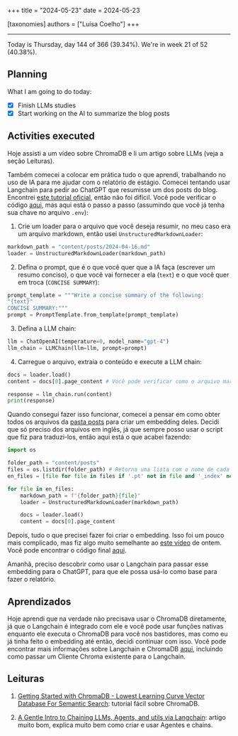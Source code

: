 +++
title = "2024-05-23"
date = 2024-05-23

[taxonomies]
authors = ["Luísa Coelho"]
+++

---

Today is Thursday, day 144 of 366 (39.34%). We're in week 21 of 52 (40.38%).

## Planning

What I am going to do today:

- [x] Finish LLMs studies
- [x] Start working on the AI to summarize the blog posts

## Activities executed

Hoje assisti a um vídeo sobre ChromaDB e li um artigo sobre LLMs (veja a seção Leituras).

Também comecei a colocar em prática tudo o que aprendi, trabalhando no uso de IA para me ajudar com o relatório de estágio. Comecei tentando usar Langchain para pedir ao ChatGPT que resumisse um dos posts do blog. Encontrei [este tutorial oficial](https://python.Langchain.com/v0.1/docs/use_cases/summarization/), então não foi difícil. Você pode verificar o código [aqui](https://github.com/OmnicodeSolutions/blog/commit/39e54534b230799e2cdf1958a73fe3a9e7a75a43), mas aqui está o passo a passo (assumindo que você já tenha sua chave no arquivo `.env`):

1. Crie um loader para o arquivo que você deseja resumir, no meu caso era um arquivo markdown, então usei `UnstructuredMarkdownLoader`:
```python
markdown_path = "content/posts/2024-04-16.md"
loader = UnstructuredMarkdownLoader(markdown_path)
```

2. Defina o prompt, que é o que você quer que a IA faça (escrever um resumo conciso), o que você vai fornecer a ela (`text`) e o que você quer em troca (`CONCISE SUMMARY`):

```python
prompt_template = """Write a concise summary of the following:
"{text}"
CONCISE SUMMARY:"""
prompt = PromptTemplate.from_template(prompt_template)
```

3. Defina a LLM chain:

```python
llm = ChatOpenAI(temperature=0, model_name="gpt-4")
llm_chain = LLMChain(llm=llm, prompt=prompt)
```

4. Carregue o arquivo, extraia o conteúdo e execute a LLM chain:

```python
docs = loader.load()
content = docs[0].page_content # Você pode verificar como o arquivo markdown está organizado imprimindo `docs`

response = llm_chain.run(content)
print(response)
```

Quando consegui fazer isso funcionar, comecei a pensar em como obter todos os arquivos da [pasta posts](https://github.com/OmnicodeSolutions/blog/tree/main/content/posts) para criar um embedding deles. Decidi que só preciso dos arquivos em inglês, já que sempre posso usar o script que fiz para traduzi-los, então aqui está o que acabei fazendo:

```python
import os

folder_path = "content/posts"
files = os.listdir(folder_path) # Retorna uma lista com o nome de cada arquivo no caminho
en_files = [file for file in files if '.pt' not in file and '_index' not in file]

for file in en_files:
    markdown_path = f"{folder_path}{file}"
    loader = UnstructuredMarkdownLoader(markdown_path)

    docs = loader.load()
    content = docs[0].page_content
```

Depois, tudo o que precisei fazer foi criar o embedding. Isso foi um pouco mais complicado, mas fiz algo muito semelhante ao [este vídeo](https://www.youtube.com/watch?v=QSW2L8dkaZk) de ontem. Você pode encontrar o código final [aqui](https://github.com/OmnicodeSolutions/blog/blob/52ef1e547b06d6befc7667ff84640cb19ff54c53/summarize.py#L1C1-L47C2).

Amanhã, preciso descobrir como usar o Langchain para passar esse embedding para o ChatGPT, para que ele possa usá-lo como base para fazer o relatório.

## Aprendizados

Hoje aprendi que na verdade não precisava usar o ChromaDB diretamente, já que o Langchain é integrado com ele e você pode usar funções nativas enquanto ele executa o ChromaDB para você nos bastidores, mas como eu já tinha feito o embedding até então, decidi continuar com isso. Você pode encontrar mais informações sobre Langchain e ChromaDB [aqui](https://python.Langchain.com/v0.2/docs/integrations/vectorstores/chroma/), incluindo como passar um Cliente Chroma existente para o Langchain.

## Leituras

1. [Getting Started with ChromaDB - Lowest Learning Curve Vector Database For Semantic Search](https://www.youtube.com/watch?v=QSW2L8dkaZk):
   tutorial fácil sobre ChromaDB.

2. [A Gentle Intro to Chaining LLMs, Agents, and utils via Langchain](https://towardsdatascience.com/a-gentle-intro-to-chaining-llms-agents-and-utils-via-Langchain-16cd385fca81):
   artigo muito bom, explica muito bem como criar e usar Agentes e chains.
